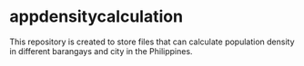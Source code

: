 # appdensitycalculation
This repository is created to store files that can calculate population density in different barangays and city in the Philippines.
